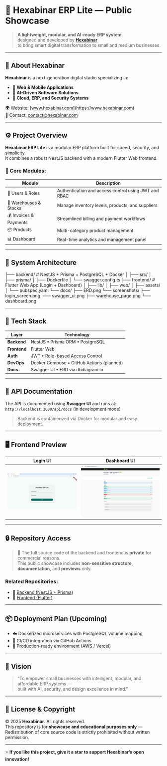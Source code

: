 # 🧩 Hexabinar ERP Lite — Public Showcase

> **A lightweight, modular, and AI-ready ERP system**  
> designed and developed by **[Hexabinar](https://www.hexabinar.com)**  
> to bring smart digital transformation to small and medium businesses.

---

## 🏢 About Hexabinar
**Hexabinar** is a next-generation digital studio specializing in:
- 🔹 **Web & Mobile Applications**
- 🔹 **AI-Driven Software Solutions**
- 🔹 **Cloud, ERP, and Security Systems**

🌍 Website: [www.hexabinar.com](https://www.hexabinar.com)  
📧 Contact: [contact@hexabinar.com](mailto:contact@hexabinar.com)

---

## ⚙️ Project Overview

**Hexabinar ERP Lite** is a modular ERP platform built for speed, security, and simplicity.  
It combines a robust NestJS backend with a modern Flutter Web frontend.

### 🧱 Core Modules:
| Module | Description |
|--------|-------------|
| 🧩 Users & Roles | Authentication and access control using JWT and RBAC |
| 🏢 Warehouses & Stocks | Manage inventory levels, products, and suppliers |
| 💰 Invoices & Payments | Streamlined billing and payment workflows |
| 📦 Products | Multi-category product management |
| 📊 Dashboard | Real-time analytics and management panel |

---

## 🧠 System Architecture


├── backend/ # NestJS + Prisma + PostgreSQL + Docker
│ ├── src/
│ ├── prisma/
│ ├── Dockerfile
│ └── swagger.config.ts
├── frontend/ # Flutter Web App (Login + Dashboard)
│ ├── lib/
│ ├── web/
│ ├── assets/
│ └── pubspec.yaml
└── docs/
├── ERD.png
└── screenshots/
├── login_screen.png
├── swagger_ui.png
├── warehouse_page.png
└── dashboard.png


---

## 🧰 Tech Stack

| Layer | Technology |
|--------|-------------|
| **Backend** | NestJS • Prisma ORM • PostgreSQL |
| **Frontend** | Flutter Web |
| **Auth** | JWT • Role-based Access Control |
| **DevOps** | Docker Compose • GitHub Actions (planned) |
| **Docs** | Swagger UI • ERD via dbdiagram.io |

---

## 🧾 API Documentation

The API is documented using **Swagger UI** and runs at:  
`http://localhost:3000/api/docs` (in development mode)

> Backend is containerized via Docker for modular and easy deployment.

---

## 🖥️ Frontend Preview

| Login UI | Dashboard UI |
|-----------|--------------|
| ![Login](docs/screenshots/login_screen.png) | ![Swagger](docs/screenshots/swagger_ui.png) |

---

## 🔒 Repository Access

> 🚫 The full source code of the backend and frontend is **private** for commercial reasons.  
> This public showcase includes **non-sensitive structure**, **documentation**, and **previews** only.

### Related Repositories:
- 🔹 [Backend (NestJS + Prisma)](https://github.com/hexabinar/Hexabinar_ERP_Lite_backend)
- 🔹 [Frontend (Flutter)](https://github.com/hexabinar/Hexabinar_ERP_Lite_frontend)

---

## 📦 Deployment Plan (Upcoming)
- ☁️ Dockerized microservices with PostgreSQL volume mapping  
- 🚀 CI/CD integration via GitHub Actions  
- 🔐 Production-ready environment (AWS / Vercel)

---

## 🧭 Vision
> “To empower small businesses with intelligent, modular, and affordable ERP systems —  
> built with AI, security, and design excellence in mind.”

---

## 🏁 License & Copyright
© 2025 **Hexabinar**. All rights reserved.  
This repository is for **showcase and educational purposes only** —  
Redistribution of core source code is strictly prohibited without written permission.

---

⭐ **If you like this project, give it a star to support Hexabinar’s open innovation!**
